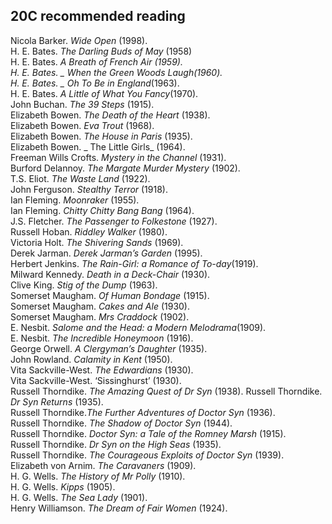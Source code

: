 ## 20C recommended reading

Nicola Barker. _Wide Open_ (1998).   
H. E. Bates. _The Darling Buds of May_ (1958)   
H. E. Bates. _A Breath of French Air _(1959).   
H. E. Bates. _ When the Green Woods Laugh_(1960).   
H. E. Bates. _ Oh To Be in England_(1963).   
H. E. Bates. _A Little of What You Fancy_(1970).   
John Buchan. _The 39 Steps_ (1915).   
Elizabeth Bowen. _The Death of the Heart_ (1938).   
Elizabeth Bowen. _Eva Trout_ (1968).			  
Elizabeth Bowen. _The House in Paris_ (1935).   
Elizabeth Bowen. _ The Little Girls_ (1964).		  
Freeman Wills Crofts. _Mystery in the Channel_ (1931).   
Burford Delannoy. _The Margate Murder Mystery_ (1902).   
T.S. Eliot. _The Waste Land_ (1922).  
John Ferguson. _Stealthy Terror_ (1918).  
Ian Fleming. _Moonraker_ (1955).  
Ian Fleming. _Chitty Chitty Bang Bang_ (1964).  
J.S. Fletcher. _The Passenger to Folkestone_ (1927).   
Russell Hoban. _Riddley Walker_ (1980).  
Victoria Holt. _The Shivering Sands_ (1969).  
Derek Jarman. _Derek Jarman’s Garden_ (1995).  
Herbert Jenkins. _The Rain-Girl: a Romance of To-day_(1919).  
Milward Kennedy. _Death in a Deck-Chair_ (1930).  
Clive King. _Stig of the Dump_ (1963).   
Somerset Maugham. _Of Human Bondage_ (1915). 	 
Somerset Maugham. _Cakes and Ale_ (1930). 				
Somerset Maugham. _Mrs Craddock_ (1902).  			
E. Nesbit. _Salome and the Head: a Modern Melodrama_(1909).   
E. Nesbit. _The Incredible Honeymoon_ (1916).   		
George Orwell. _A Clergyman’s Daughter_ (1935).  
John Rowland. _Calamity in Kent_ (1950).   
Vita Sackville-West. _The Edwardians_ (1930).   
Vita Sackville-West. ‘Sissinghurst’ (1930).   
Russell Thorndike. _The Amazing Quest of Dr Syn_ (1938). 
Russell Thorndike. _Dr Syn Returns_ (1935).			
Russell Thorndike._The Further Adventures of Doctor Syn_ (1936).  
Russell Thorndike. _The Shadow of Doctor Syn_ (1944).	  
Russell Thorndike. _Doctor Syn: a Tale of the Romney Marsh_ (1915).	 		
Russell Thorndike. _Dr Syn on the High Seas_ (1935).		 
Russell Thorndike. _The Courageous Exploits of Doctor Syn_ (1939).  
Elizabeth von Arnim. _The Caravaners_ (1909).  
H. G. Wells. _The History of Mr Polly_ (1910).  
H. G. Wells.  _Kipps_ (1905).  
H. G. Wells.  _The Sea Lady_ (1901).  
Henry Williamson. _The Dream of Fair Women_ (1924).   






